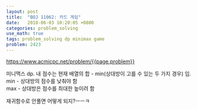 ```yaml
---
layout: post
title:  "BOJ 11062: 카드 게임"
date:   2018-06-03 10:20:05 +0800
categories: problem_solving
use_math: true
tags: problem_solving dp minimax game
problem: 2423
---
```


<a target="_blank" href="https://www.acmicpc.net/problem/{{page.problem}}">https://www.acmicpc.net/problem/{{page.problem}}</a><br/>
  

미니맥스 dp. 내 점수는 현재 배열의 합 - min(상대방이 고를 수 있는 두 가지 경우) 임.  
min - 상대방의 점수를 낮춰야 함  
max - 상대방은 점수를 최대한 높이려 함  

재귀함수로 안풀면 어떻게 되지?ㅡㅡㅋ
  